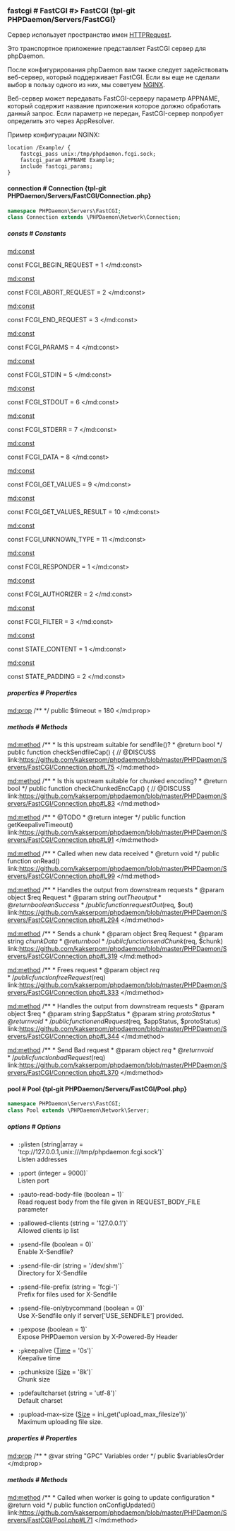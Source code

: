 ### fastcgi # FastCGI #> FastCGI {tpl-git PHPDaemon/Servers/FastCGI}

Сервер использует пространство имен [HTTPRequest](#httprequest).

Это транспортное приложение представляет FastCGI сервер для phpDaemon.

После конфигурирования phpDaemon вам также следует задействовать веб-сервер, который поддерживает FastCGI. Если вы еще не сделали выбор в пользу одного из них, мы советуем [NGINX](http://nginx.org).

Веб-сервер может передавать FastCGI-серверу параметр APPNAME, который содержит название приложения которое должно обработать данный запрос. Если параметр не передан, FastCGI-сервер попробует определить это через AppResolver.

Пример конфигурации NGINX:

```nginx
location /Example/ {
	fastcgi_pass unix:/tmp/phpdaemon.fcgi.sock;
	fastcgi_param APPNAME Example;
	include fastcgi_params;
}
```

<!-- include-namespace path="\PHPDaemon\Servers\FastCGI" level="" access="" -->
#### connection # Connection {tpl-git PHPDaemon/Servers/FastCGI/Connection.php}

```php
namespace PHPDaemon\Servers\FastCGI;
class Connection extends \PHPDaemon\Network\Connection;
```

##### consts # Constants

<md:const>

const FCGI_BEGIN_REQUEST = 1
</md:const>

<md:const>

const FCGI_ABORT_REQUEST = 2
</md:const>

<md:const>

const FCGI_END_REQUEST = 3
</md:const>

<md:const>

const FCGI_PARAMS = 4
</md:const>

<md:const>

const FCGI_STDIN = 5
</md:const>

<md:const>

const FCGI_STDOUT = 6
</md:const>

<md:const>

const FCGI_STDERR = 7
</md:const>

<md:const>

const FCGI_DATA = 8
</md:const>

<md:const>

const FCGI_GET_VALUES = 9
</md:const>

<md:const>

const FCGI_GET_VALUES_RESULT = 10
</md:const>

<md:const>

const FCGI_UNKNOWN_TYPE = 11
</md:const>

<md:const>

const FCGI_RESPONDER = 1
</md:const>

<md:const>

const FCGI_AUTHORIZER = 2
</md:const>

<md:const>

const FCGI_FILTER = 3
</md:const>

<md:const>

const STATE_CONTENT = 1
</md:const>

<md:const>

const STATE_PADDING = 2
</md:const>

<div class="clearboth"></div>

##### properties # Properties

<md:prop>
/**
 */
public $timeout = 180
</md:prop>

<div class="clearboth"></div>

##### methods # Methods

<md:method>
/**
	 * Is this upstream suitable for sendfile()?
	 * @return bool
	 */
public function checkSendfileCap() { // @DISCUSS
link:https://github.com/kakserpom/phpdaemon/blob/master/PHPDaemon/Servers/FastCGI/Connection.php#L75
</md:method>

<md:method>
/**
	 * Is this upstream suitable for chunked encoding?
	 * @return bool
	 */
public function checkChunkedEncCap() { // @DISCUSS
link:https://github.com/kakserpom/phpdaemon/blob/master/PHPDaemon/Servers/FastCGI/Connection.php#L83
</md:method>

<md:method>
/**
	 * @TODO
	 * @return integer
	 */
public function getKeepaliveTimeout()
link:https://github.com/kakserpom/phpdaemon/blob/master/PHPDaemon/Servers/FastCGI/Connection.php#L91
</md:method>

<md:method>
/**
	 * Called when new data received
	 * @return void
	 */
public function onRead()
link:https://github.com/kakserpom/phpdaemon/blob/master/PHPDaemon/Servers/FastCGI/Connection.php#L99
</md:method>

<md:method>
/**
	 * Handles the output from downstream requests
	 * @param  object  $req Request
	 * @param  string  $out The output
	 * @return boolean      Success
	 */
public function requestOut($req, $out)
link:https://github.com/kakserpom/phpdaemon/blob/master/PHPDaemon/Servers/FastCGI/Connection.php#L294
</md:method>

<md:method>
/**
	 * Sends a chunk
	 * @param  object  $req   Request
	 * @param  string  $chunk Data
	 * @return bool
	 */
public function sendChunk($req, $chunk)
link:https://github.com/kakserpom/phpdaemon/blob/master/PHPDaemon/Servers/FastCGI/Connection.php#L319
</md:method>

<md:method>
/**
	 * Frees request
	 * @param  object $req
	 */
public function freeRequest($req)
link:https://github.com/kakserpom/phpdaemon/blob/master/PHPDaemon/Servers/FastCGI/Connection.php#L333
</md:method>

<md:method>
/**
	 * Handles the output from downstream requests
	 * @param  object $req
	 * @param  string $appStatus
	 * @param  string $protoStatus
	 * @return void
	 */
public function endRequest($req, $appStatus, $protoStatus)
link:https://github.com/kakserpom/phpdaemon/blob/master/PHPDaemon/Servers/FastCGI/Connection.php#L344
</md:method>

<md:method>
/**
	 * Send Bad request
	 * @param  object $req
	 * @return void
	 */
public function badRequest($req)
link:https://github.com/kakserpom/phpdaemon/blob/master/PHPDaemon/Servers/FastCGI/Connection.php#L370
</md:method>

<div class="clearboth"></div>

#### pool # Pool {tpl-git PHPDaemon/Servers/FastCGI/Pool.php}

```php
namespace PHPDaemon\Servers\FastCGI;
class Pool extends \PHPDaemon\Network\Server;
```

##### options # Options

 - `:p`listen (string|array = 'tcp://127.0.0.1,unix:///tmp/phpdaemon.fcgi.sock')`  
 Listen addresses

 - `:p`port (integer = 9000)`  
 Listen port

 - `:p`auto-read-body-file (boolean = 1)`  
 Read request body from the file given in REQUEST_BODY_FILE parameter

 - `:p`allowed-clients (string = '127.0.0.1')`  
 Allowed clients ip list

 - `:p`send-file (boolean = 0)`  
 Enable X-Sendfile?

 - `:p`send-file-dir (string = '/dev/shm')`  
 Directory for X-Sendfile

 - `:p`send-file-prefix (string = 'fcgi-')`  
 Prefix for files used for X-Sendfile

 - `:p`send-file-onlybycommand (boolean = 0)`  
 Use X-Sendfile only if server['USE_SENDFILE'] provided.

 - `:p`expose (boolean = 1)`  
 Expose PHPDaemon version by X-Powered-By Header

 - `:p`keepalive ([Time](#config/types/time) = '0s')`  
 Keepalive time

 - `:p`chunksize ([Size](#config/types/size) = '8k')`  
 Chunk size

 - `:p`defaultcharset (string = 'utf-8')`  
 Default charset

 - `:p`upload-max-size ([Size](#config/types/size) = ini_get('upload_max_filesize'))`  
 Maximum uploading file size.

##### properties # Properties

<md:prop>
/** 
	 * @var string "GPC" Variables order
	 */
public $variablesOrder
</md:prop>

<div class="clearboth"></div>

##### methods # Methods

<md:method>
/**
	 * Called when worker is going to update configuration
	 * @return void
	 */
public function onConfigUpdated()
link:https://github.com/kakserpom/phpdaemon/blob/master/PHPDaemon/Servers/FastCGI/Pool.php#L71
</md:method>

<div class="clearboth"></div>


<!--/ include-namespace -->